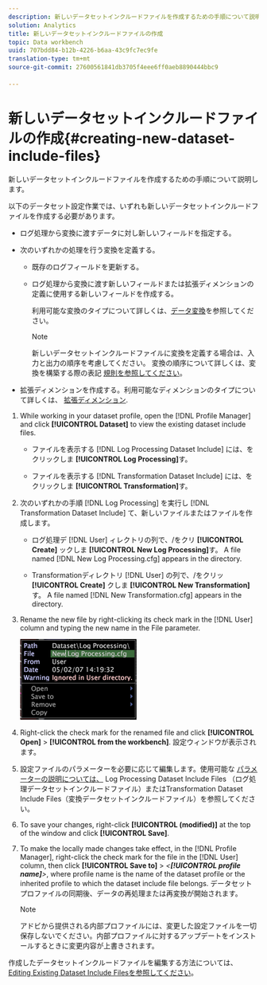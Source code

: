 ```yaml
---
description: 新しいデータセットインクルードファイルを作成するための手順について説明します。
solution: Analytics
title: 新しいデータセットインクルードファイルの作成
topic: Data workbench
uuid: 707bdd84-b12b-4226-b6aa-43c9fc7ec9fe
translation-type: tm+mt
source-git-commit: 27600561841db3705f4eee6ff0aeb8890444bbc9

---
```



# 新しいデータセットインクルードファイルの作成{#creating-new-dataset-include-files}

新しいデータセットインクルードファイルを作成するための手順について説明します。

以下のデータセット設定作業では、いずれも新しいデータセットインクルードファイルを作成する必要があります。

* ログ処理から変換に渡すデータに対し新しいフィールドを指定する。
* 次のいずれかの処理を行う変換を定義する。

   * 既存のログフィールドを更新する。
   * ログ処理から変換に渡す新しいフィールドまたは拡張ディメンションの定義に使用する新しいフィールドを作成する。

      利用可能な変換のタイプについて詳しくは、[データ変換](../../../../home/c-dataset-const-proc/c-data-trans/c-abt-transf.md)を参照してください。

      >[!NOTE]
      >
      >新しいデータセットインクルードファイルに変換を定義する場合は、入力と出力の順序を考慮してください。 変換の順序について詳しくは、変換を構築する際の表記 [規則を参照してください](../../../../home/c-dataset-const-proc/c-data-trans/c-con-transf.md#concept-01998eebb7e347c58255fb442f2613b6)。

* 拡張ディメンションを作成する。利用可能なディメンションのタイプについて詳しくは、 [拡張ディメンション](../../../../home/c-dataset-const-proc/c-ex-dim/c-abt-ex-dim.md).

1. While working in your dataset profile, open the [!DNL Profile Manager] and click **[!UICONTROL Dataset]** to view the existing dataset include files.

   * ファイルを表示する [!DNL Log Processing Dataset Include] には、をクリックしま **[!UICONTROL Log Processing]**&#x200B;す。

   * ファイルを表示する [!DNL Transformation Dataset Include] には、をクリックしま **[!UICONTROL Transformation]**&#x200B;す。

1. 次のいずれかの手順 [!DNL Log Processing] を実行し [!DNL Transformation Dataset Include] て、新しいファイルまたはファイルを作成します。

   * ログ処理デ [!DNL User] ィレクトリの列で、/をクリ **[!UICONTROL Create]** ックしま **[!UICONTROL New Log Processing]**&#x200B;す。 A file named [!DNL New Log Processing.cfg] appears in the directory.

   * Transformationディレクトリ [!DNL User] の列で、/をクリッ **[!UICONTROL Create]** クしま **[!UICONTROL New Transformation]**&#x200B;す。 A file named [!DNL New Transformation.cfg] appears in the directory.

1. Rename the new file by right-clicking its check mark in the [!DNL User] column and typing the new name in the File parameter.

   ![ステップ情報](assets/vis_ProfileManager_RenameFile.png)

1. Right-click the check mark for the renamed file and click **[!UICONTROL Open]** > **[!UICONTROL from the workbench]**. 設定ウィンドウが表示されます。
1. 設定ファイルのパラメーターを必要に応じて編集します。使用可能な [パラメーターの説明については、](../../../../home/c-dataset-const-proc/c-dataset-inc-files/c-types-dataset-inc-files/c-log-proc-dataset-inc-files/c-log-proc-dataset-inc-files.md#concept-999475a22519432e98844622ca95b6ab) Log Processing Dataset Include Files [](../../../../home/c-dataset-const-proc/c-dataset-inc-files/c-types-dataset-inc-files/c-trans-dataset-inc-files.md#concept-c64aa78ed9ce40b8a0f4932c82ff5ace) （ログ処理データセットインクルードファイル）またはTransformation Dataset Include Files（変換データセットインクルードファイル）を参照してください。
1. To save your changes, right-click **[!UICONTROL (modified)]** at the top of the window and click **[!UICONTROL Save]**.
1. To make the locally made changes take effect, in the [!DNL Profile Manager], right-click the check mark for the file in the [!DNL User] column, then click **[!UICONTROL Save to]** > *&lt;**[!UICONTROL profile name]**>*, where profile name is the name of the dataset profile or the inherited profile to which the dataset include file belongs. データセットプロファイルの同期後、データの再処理または再変換が開始されます。

   >[!NOTE]
   >
   >アドビから提供される内部プロファイルには、変更した設定ファイルを一切保存しないでください。内部プロファイルに対するアップデートをインストールするときに変更内容が上書きされます。

作成したデータセットインクルードファイルを編集する方法については、 [Editing Existing Dataset Include Filesを参照してください](../../../../home/c-dataset-const-proc/c-dataset-inc-files/c-work-dataset-inc-files/t-edit-ex-dataset-inc-files.md#task-456c04e38ebc425fb35677a6bb6aa077)。
